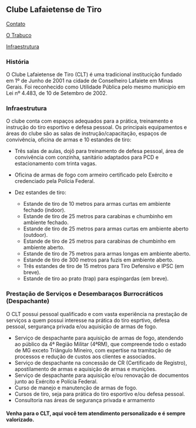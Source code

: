 ## Clube Lafaietense de Tiro

[Contato](/pages/contact.md)

[O Trabuco](/pages/trabuco/trabuco.md)

[Infraestrutura](/pages/infraestrutura.md)


### História
O Clube Lafaietense de Tiro (CLT) é uma tradicional institucição fundado em 1º de Junho de 2001 na cidade de Conselheiro Lafaiete em Minas Gerais. Foi reconhecido como Utilidade Pública pelo mesmo município em Lei nº 4.483, de 10 de Setembro de 2002.

### Infraestrutura
O clube conta com espaços adequados para a prática, treinamento e instrução do tiro esportivo e defesa pessoal. Os principais equipamentos e áreas do clube são as salas de instrução/capacitação, espaços de convivência, oficina de armas e 10 estandes de tiro:

- Três salas de aulas, dojô para treinamento de defesa pessoal, área de convivência com conzinha, sanitário adaptados para PCD e estacionamento com trinta vagas.

- Oficina de armas de fogo com armeiro certificado pelo Exército e credenciado pela Polícia Federal.

- Dez estandes de tiro:
    
    - Estande de tiro de 10 metros para armas curtas em ambiente fechado (indoor).
    - Estande de tiro de 25 metros para carabinas e chumbinho em ambiente fechado.
    - Estande de tiro de 25 metros para armas curtas em ambiente aberto (outdoor).
    - Estande de tiro de 25 metros para carabinas de chumbinho em ambiente aberto.
    - Estande de tiro de 75 metros para armas longas em ambiente aberto.
    - Estande de tiro de 300 metros para fuzis em ambiente aberto.
    - Três estandes de tiro de 15 metros para Tiro Defensivo e IPSC (em breve).
    - Estande de tiro ao prato (trap) para espingardas (em breve).


### Prestação de Serviços e Desembaraços Burrocráticos (Despachante)
O CLT possui pessoal qualificado e com vasta experiência na prestação de serviços a quem possui interesse na prática do tiro esprtivo, defesa pessoal, sergurança privada e/ou aquisição de armas de fogo. 

- Serviço de despachante para aquisição de armas de fogo, atendendo ao público da 4ª Região Militar (4ªRM), que compreende todo o estado de MG exceto Triângulo Mineiro, com expertise na tramitação de processos e redução de custos aos clientes e associados.
- Serviço de despachante na concessão de CR (Certificado de Registro), apostilamento de armas e aquisição de armas e munições.
- Serviço de despachante para aquisição e/ou renovação de documentos junto ao Exército e Polícia Federal.
- Curso de manejo e manutenção de armas de fogo.
- Cursos de tiro, seja para prática do tiro esportivo e/ou defesa pessoal.
- Consultoria nas áreas de segurança privada e armamento


#### Venha para o CLT, aqui você tem atendimento personalizado e é sempre valorizado.

